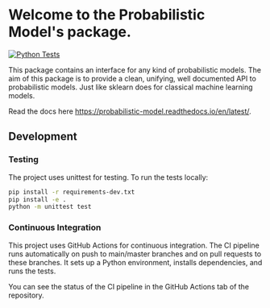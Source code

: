 # Welcome to the Probabilistic Model's package. 
[![Python Tests](https://github.com/tomsch420/probabilistic_model/actions/workflows/python-tests.yml/badge.svg)](https://github.com/tomsch420/probabilistic_model/actions/workflows/python-tests.yml)

This package contains an interface for any kind of probabilistic models.
The aim of this package is to provide a clean, unifying, well documented API to
probabilistic models. Just like sklearn does for classical machine learning models.

Read the docs here https://probabilistic-model.readthedocs.io/en/latest/.

## Development

### Testing

The project uses unittest for testing. To run the tests locally:

```bash
pip install -r requirements-dev.txt
pip install -e .
python -m unittest test
```

### Continuous Integration

This project uses GitHub Actions for continuous integration. The CI pipeline runs automatically on push to main/master branches and on pull requests to these branches. It sets up a Python environment, installs dependencies, and runs the tests.

You can see the status of the CI pipeline in the GitHub Actions tab of the repository.
